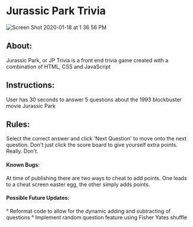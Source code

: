 # Jurassic Park Trivia
![Screen Shot 2020-01-18 at 1 36 56 PM](https://user-images.githubusercontent.com/57810606/72670925-580ad900-39f8-11ea-8c8c-e7554af3f3df.png)

## About: 
Jurassic Park, or JP Trivia is a front end trivia game created with a combination of HTML, CSS and JavaScript

## Instructions: 
User has 30 seconds to answer 5 questions about the 1993 blockbuster movie Jurassic Park

## Rules: 
Select the correct answer and click 'Next Question' to move onto the next question. Don't just click the score board to give yourself extra points. Really. Don't.

#### Known Bugs: 
At time of publishing there are two ways to cheat to add points. One leads to a cheat screen easter egg, the other simply adds points.


#### Possible Future Updates:
° Reformat code to allow for the dynamic adding and subtracting of questions 
° Implement random question feature using Fisher Yates shuffle
